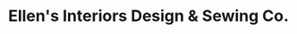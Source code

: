 ---
title: "Ellen's Interiors Design & Sewing Co."
url: /gardnerville/ellens-interiors-design-und-sewing-co/
shop: Jalousien
---